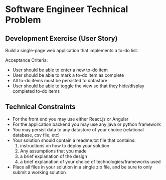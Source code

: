 # Software Engineer Technical Problem

## Development Exercise (User Story)

Build a single-page web application that implements a to-do list.

Acceptance Criteria:
* User should be able to enter a new to-do item
* User should be able to mark a to-do item as complete
* All to-do items must be persisted to datastore
* User should be able to toggle the view so that they hide/display completed to-do items

## Technical Constraints

* For the front end you may use either React.js or Angular
* For the application backend you may use any java or python framework
* You may persist data to any datastore of your choice (relational database, csv file, etc)
* Your solution should contain a readme.txt file that contains:
	1. instructions on how to deploy your solution
	2. Any assumptions that you made
	3. a brief explanation of the design
	4. a brief explanation of your choice of technologies/frameworks used
* Place all files in your solution in a single zip file, and be sure to only submit a working solution
